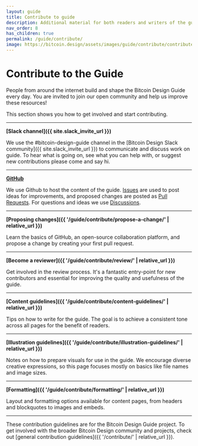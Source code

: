 ```yaml
---
layout: guide
title: Contribute to guide
description: Additional material for both readers and writers of the guide.
nav_order: 8
has_children: true
permalink: /guide/contribute/
image: https://bitcoin.design/assets/images/guide/contribute/contribute-preview.jpg
---
```


# Contribute to the Guide

People from around the internet build and shape the Bitcoin Design Guide every day. You are invited to join our open community and help us improve these resources!

This section shows you how to get involved and start contributing.

---

**[Slack channel]({{ site.slack_invite_url }})**

We use the #bitcoin-design-guide channel in the [Bitcoin Design Slack community]({{ site.slack_invite_url }}) to communicate and discuss work on guide. To hear what is going on, see what you can help with, or suggest new contributions please come and say hi.

---

**[GitHub](https://github.com/BitcoinDesign/Guide)**

We use Github to host the content of the guide. [Issues](https://github.com/BitcoinDesign/Guide/issues) are used to post ideas for improvements, and proposed changes are posted as [Pull Requests](https://github.com/BitcoinDesign/Guide/pulls).
For questions and ideas we use [Discussions](https://github.com/BitcoinDesign/Guide/discussions).

---

**[Proposing changes]({{ '/guide/contribute/propose-a-change/' | relative_url }})**

Learn the basics of GitHub, an open-source collaboration platform, and propose a change by creating your first pull request.

---

**[Become a reviewer]({{ '/guide/contribute/review/' | relative_url }})**

Get involved in the review process. It's a fantastic entry-point for new contributors and essential for improving the quality and usefulness of the guide.

---

**[Content guidelines]({{ '/guide/contribute/content-guidelines/' | relative_url }})**

Tips on how to write for the guide. The goal is to achieve a consistent tone across all pages for the benefit of readers.

---

**[Illustration guidelines]({{ '/guide/contribute/illustration-guidelines/' | relative_url }})**

Notes on how to prepare visuals for use in the guide. We encourage diverse creative expressions, so this page focuses mostly on basics like file names and image sizes.

---

**[Formatting]({{ '/guide/contribute/formatting/' | relative_url }})**

Layout and formatting options available for content pages, from headers and blockquotes to images and embeds.

---

These contribution guidelines are for the Bitcoin Design Guide project. To get involved with the broader Bitcoin Design community and projects, check out [general contribution guidelines]({{ '/contribute/' | relative_url }}).
